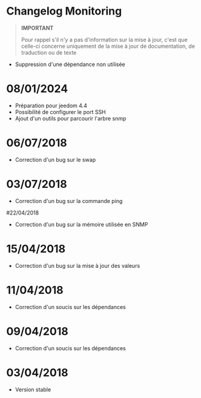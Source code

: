 # Changelog Monitoring

>**IMPORTANT**
>
>Pour rappel s'il n'y a pas d'information sur la mise à jour, c'est que celle-ci concerne uniquement de la mise à jour de documentation, de traduction ou de texte

- Suppression d'une dépendance non utilisée

# 08/01/2024

- Préparation pour jeedom 4.4
- Possibilité de configurer le port SSH
- Ajout d'un outils pour parcourir l'arbre snmp

# 06/07/2018

- Correction d'un bug sur le swap

# 03/07/2018

- Correction d'un bug sur la commande ping

#22/04/2018

- Correction d'un bug sur la mémoire utilisée en SNMP

# 15/04/2018

- Correction d'un bug sur la mise à jour des valeurs

# 11/04/2018

- Correction d'un soucis sur les dépendances

# 09/04/2018

- Correction d'un soucis sur les dépendances

# 03/04/2018

- Version stable
